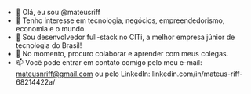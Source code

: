 - 👋 Olá, eu sou @mateusriff
- 👀 Tenho interesse em tecnologia, negócios, empreendedorismo, economia e o mundo.
- 🌱 Sou desenvolvedor full-stack no CITi, a melhor empresa júnior de tecnologia do Brasil!
- 💞️ No momento, procuro colaborar e aprender com meus colegas. 
- 📫 Você pode entrar em contato comigo pelo meu e-mail: mateusnriff@gmail.com ou pelo LinkedIn: linkedin.com/in/mateus-riff-68214422a/

<!---
mateusriff/mateusriff is a ✨ special ✨ repository because its `README.md` (this file) appears on your GitHub profile.
You can click the Preview link to take a look at your changes.
--->
